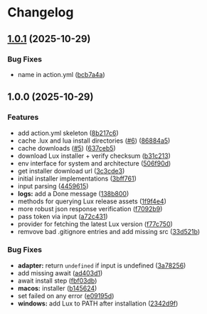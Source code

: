 # Changelog

## [1.0.1](https://github.com/lumen-oss/gh-actions-lux/compare/v1.0.0...v1.0.1) (2025-10-29)


### Bug Fixes

* name in action.yml ([bcb7a4a](https://github.com/lumen-oss/gh-actions-lux/commit/bcb7a4a64c0cb408cfeec378e3839c5737597944))

## 1.0.0 (2025-10-29)


### Features

* add action.yml skeleton ([8b217c6](https://github.com/lumen-oss/gh-actions-lux/commit/8b217c6772812a0347c21333f289768acda89810))
* cache .lux and lua install directories ([#6](https://github.com/lumen-oss/gh-actions-lux/issues/6)) ([86884a5](https://github.com/lumen-oss/gh-actions-lux/commit/86884a5ac7bcb10609dc096e05c4a5caa07d1680))
* cache downloads ([#5](https://github.com/lumen-oss/gh-actions-lux/issues/5)) ([637ceb5](https://github.com/lumen-oss/gh-actions-lux/commit/637ceb5e7408c76392cdf8c25c6205036b163f2e))
* download Lux installer + verify checksum ([b31c213](https://github.com/lumen-oss/gh-actions-lux/commit/b31c213ebdb859cdbb46447f1a7ab5cb6e6f7b1b))
* env interface for system and architecture ([506f90d](https://github.com/lumen-oss/gh-actions-lux/commit/506f90dcf7ea724b77dfe29d1fc8d95a6464ae3f))
* get installer download url ([3c3cde3](https://github.com/lumen-oss/gh-actions-lux/commit/3c3cde3ed0e88b07fae2cc3af6e48c9bc6ef9117))
* initial installer implementations ([3bff761](https://github.com/lumen-oss/gh-actions-lux/commit/3bff761699f6b3fa29391cd97f2b72b2f98a608f))
* input parsing ([4459615](https://github.com/lumen-oss/gh-actions-lux/commit/44596155e7bbd021f64035b6f5641d75f2d3deb8))
* **logs:** add a Done message ([138b800](https://github.com/lumen-oss/gh-actions-lux/commit/138b800200850b52805f98b74cdc6e0a58158bcd))
* methods for querying Lux release assets ([1f9f4e4](https://github.com/lumen-oss/gh-actions-lux/commit/1f9f4e443caf7e3e6242496c138987671a83f39d))
* more robust json response verification ([f7092b9](https://github.com/lumen-oss/gh-actions-lux/commit/f7092b9462665b460c5f90153f07a15e14df95ca))
* pass token via input ([a72c431](https://github.com/lumen-oss/gh-actions-lux/commit/a72c4313d52304b088987a00e318c49a1e546284))
* provider for fetching the latest Lux version ([f77c750](https://github.com/lumen-oss/gh-actions-lux/commit/f77c750e00babdf7175b9f270dfcbd2c5cf85eaa))
* remvove bad .gitignore entries and add missing src ([33d521b](https://github.com/lumen-oss/gh-actions-lux/commit/33d521bba5aa5ee7194a8d3e3e2319999f5e9963))


### Bug Fixes

* **adapter:** return `undefined` if input is undefined ([3a78256](https://github.com/lumen-oss/gh-actions-lux/commit/3a78256bb0177ed2b359b7494d6adcd7e6ca64d7))
* add missing await ([ad403d1](https://github.com/lumen-oss/gh-actions-lux/commit/ad403d11b87b854bc9ccfb6703291344c2871d9f))
* await install step ([fbf03db](https://github.com/lumen-oss/gh-actions-lux/commit/fbf03db3182e0e0a09639879ea751a023e2a5d8e))
* **macos:** installer ([b145624](https://github.com/lumen-oss/gh-actions-lux/commit/b145624049d3e0b6ed9750b499dddc2417211b3a))
* set failed on any error ([e09195d](https://github.com/lumen-oss/gh-actions-lux/commit/e09195d7d020d937d9bbd2122ef0b6e919bf7664))
* **windows:** add Lux to PATH after installation ([2342d9f](https://github.com/lumen-oss/gh-actions-lux/commit/2342d9fa17a7f1d376fbea63f23b7f0afa239982))
